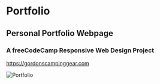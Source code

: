 # Portfolio

## Personal Portfolio Webpage

### A freeCodeCamp Responsive Web Design Project

<https://gordonscampinggear.com>

![Portfolio](https://gordonscampinggear.com/img/portfolio.png)
